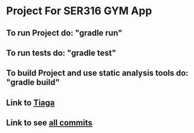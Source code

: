 # Project For SER316 GYM App

## To run Project do: "gradle run"

## To run tests do: "gradle test"

## To build Project and use static analysis tools do: "gradle build"

## Link to [Tiaga](https://tree.taiga.io/project/amehlhase316-eierkuchenfall2022b/timeline)

## Link to see [all commits](https://github.com/ashibuth/GymApplication/commits/master)


